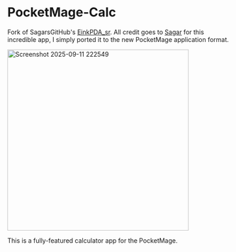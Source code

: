 # PocketMage-Calc
Fork of SagarsGitHub's  [EinkPDA_sr](https://github.com/SagarsGitHub/EinkPDA_sr). All credit goes to [Sagar](https://github.com/SagarsGitHub) for this incredible app, I simply ported it to the new PocketMage application format.

<img width="409" height="408" alt="Screenshot 2025-09-11 222549" src="https://github.com/user-attachments/assets/af48d218-8fb3-4cc1-bdf9-77354e3b0e5e" />

This is a fully-featured calculator app for the PocketMage.
